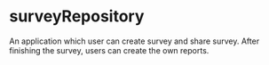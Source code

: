 # surveyRepository
An application which user can create survey and share survey. After finishing the survey, users can create the own reports.
